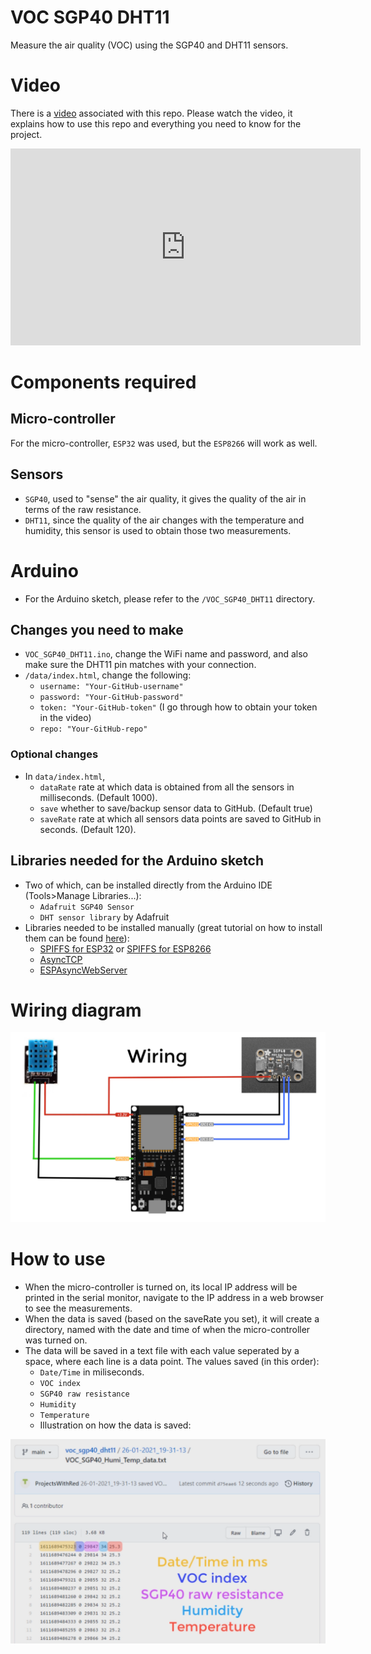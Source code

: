 # VOC SGP40 DHT11

Measure the air quality (VOC) using the SGP40 and DHT11 sensors.

# Video

There is a [video](https://youtu.be/iJIebUzhAIM) associated with this repo. Please watch the video, it explains how to use this repo and everything you need to know for the project.

<iframe width="560" height="315" src="https://www.youtube.com/embed/iJIebUzhAIM" frameborder="0" allow="accelerometer; autoplay; clipboard-write; encrypted-media; gyroscope; picture-in-picture" allowfullscreen></iframe>




# Components required

## Micro-controller

For the micro-controller, `ESP32` was used, but the `ESP8266` will work as well.

## Sensors

- `SGP40`, used to "sense" the air quality, it gives the quality of the air in terms of the raw resistance.
- `DHT11`, since the quality of the air changes with the temperature and humidity, this sensor is used to obtain those two measurements.



# Arduino

- For the Arduino sketch, please refer to the `/VOC_SGP40_DHT11` directory.


## Changes you need to make

- `VOC_SGP40_DHT11.ino`, change the WiFi name and password, and also make sure the DHT11 pin matches with your connection.
- `/data/index.html`, change the following:
    - `username: "Your-GitHub-username"`
    - `password: "Your-GitHub-password"`
    - `token: "Your-GitHub-token"` (I go through how to obtain your token in the video)
    - `repo: "Your-GitHub-repo"`


### Optional changes

- In `data/index.html`,
    - `dataRate` rate at which data is obtained from all the sensors in milliseconds. (Default 1000).
    - `save` whether to save/backup sensor data to GitHub. (Default true)
    - `saveRate` rate at which all sensors data points are saved to GitHub in seconds. (Default 120).


## Libraries needed for the Arduino sketch

- Two of which, can be installed directly from the Arduino IDE (Tools>Manage Libraries...):
    - `Adafruit SGP40 Sensor`
    - `DHT sensor library` by Adafruit
- Libraries needed to be installed manually (great tutorial on how to install them can be found [here](https://youtu.be/mkXsmCgvy0k)):
    - [SPIFFS for ESP32](https://github.com/me-no-dev/arduino-esp32fs-plugin/releases/) or [SPIFFS for ESP8266](https://github.com/esp8266/arduino-esp8266fs-plugin/releases/tag/0.2.0)
    - [AsyncTCP](https://github.com/me-no-dev/AsyncTCP)
    - [ESPAsyncWebServer](https://github.com/me-no-dev/ESPAsyncWebServer)



# Wiring diagram

<img src="readme_imgs/wiring_diagram.PNG" alt="drawing" width="800"/>



# How to use

- When the micro-controller is turned on, its local IP address will be printed in the serial monitor, navigate to the IP address in a web browser to see the measurements.
- When the data is saved (based on the saveRate you set), it will create a directory, named with the date and time of when the micro-controller was turned on.
- The data will be saved in a text file with each value seperated by a space, where each line is a data point. The values saved (in this order):
    - `Date/Time` in miliseconds.
    - `VOC index`
    - `SGP40 raw resistance`
    - `Humidity`
    - `Temperature`
    - Illustration on how the data is saved:

<img src="readme_imgs/how_data_is_saved.PNG" alt="drawing" width="800"/>